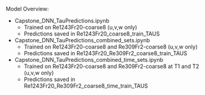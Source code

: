 Model Overview:

- Capstone_DNN_TauPredictions.ipynb
	- Trained on Re1243Fr20-coarse8 (u,v,w only)
	- Predictions saved in Re1243Fr20_coarse8_train_TAUS
- Capstone_DNN_TauPredictions_combined_sets.ipynb
	- Trained on Re1243Fr20-coarse8 and Re309Fr2-coarse8 (u,v,w only)
	- Predictions saved in Re1243Fr20_Re309Fr2_coarse8_train_TAUS
- Capstone_DNN_TauPredictions_combined_time_sets.ipynb
	- Trained on Re1243Fr20-coarse8 and Re309Fr2-coarse8 at T1 and T2 (u,v,w only)
	- Predictions saved in Re1243Fr20_Re309Fr2_coarse8_time_train_TAUS

